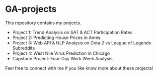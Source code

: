 # GA-projects

This repository contains my projects.

- Project 1: Trend Analysis on SAT & ACT Participation Rates
- Project 2: Predicting House Prices in Ames
- Project 3: Web API & NLP Analysis on Dota 2 vs League of Legends Subreddits
- Project 4: West Nile Virus Prediction in Chicago
- Capstone Project: Four-Day Work Week Analysis

Feel free to connect with me if you like know more about these projects!